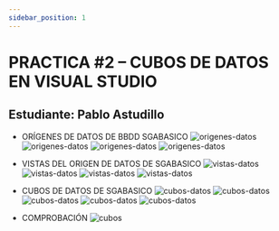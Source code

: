 ```yaml
---
sidebar_position: 1
---
```


# PRACTICA #2 – CUBOS DE DATOS EN VISUAL STUDIO

## Estudiante: Pablo Astudillo

- ORÍGENES DE DATOS DE BBDD SGABASICO
![origenes-datos](./imgs/cubos-01.png)
![origenes-datos](./imgs/cubos-02.png)
![origenes-datos](./imgs/cubos-03.png)
![origenes-datos](./imgs/cubos-04.png)

- VISTAS DEL ORIGEN DE DATOS DE SGABASICO
![vistas-datos](./imgs/cubos-05.png)
![vistas-datos](./imgs/cubos-06.png)
![vistas-datos](./imgs/cubos-07.png)
![vistas-datos](./imgs/cubos-08.png)

- CUBOS DE DATOS DE SGABASICO
![cubos-datos](./imgs/cubos-09.png)
![cubos-datos](./imgs/cubos-10.png)
![cubos-datos](./imgs/cubos-11.png)
![cubos-datos](./imgs/cubos-12.png)
![cubos-datos](./imgs/cubos-13.png)

- COMPROBACIÓN
![cubos](./imgs/cubos-14.png)